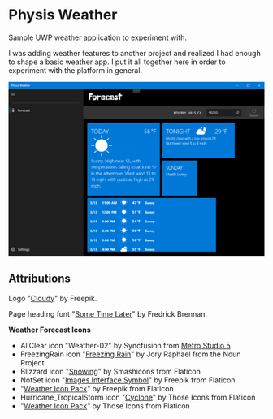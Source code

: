 Physis Weather
==============

Sample UWP weather application to experiment with.

I was adding weather features to another project and realized I had enough to shape a basic weather app. I put it all together here in order to experiment with the platform in general.

![Physis Weather screenshot](https://github.com/aaron-salisbury/PhysisWeather/blob/master/screenshot.png?raw=true)

Attributions
------------

Logo "[Cloudy](https://www.flaticon.com/free-icon/cloudy_2204336)" by Freepik.

Page heading font "[Some Time Later](https://www.fontsquirrel.com/fonts/some-time-later)" by Fredrick Brennan.

**Weather Forecast Icons**

  - AllClear icon "Weather-02" by Syncfusion from [Metro Studio 5](https://marketplace.visualstudio.com/items?itemName=SyncfusionInc.MetroStudio5)
  - FreezingRain icon "[Freezing Rain](https://thenounproject.com/term/freezing-rain/13560/)" by Jory Raphael from the Noun Project
  - Blizzard icon "[Snowing](https://www.flaticon.com/free-icon/snowing_136639)" by Smashicons from Flaticon
  - NotSet icon "[Images Interface Symbol](https://www.flaticon.com/free-icon/images-interface-symbol_45009)" by Freepik from Flaticon
  - "[Weather Icon Pack](https://www.flaticon.com/packs/weather)" by Freepik from Flaticon
  - Hurricane_TropicalStorm icon "[Cyclone](https://www.flaticon.com/free-icon/cyclone_798319)" by Those Icons from Flaticon
  - "[Weather Icon Pack](https://www.flaticon.com/packs/weather-63)" by Those Icons from Flaticon
